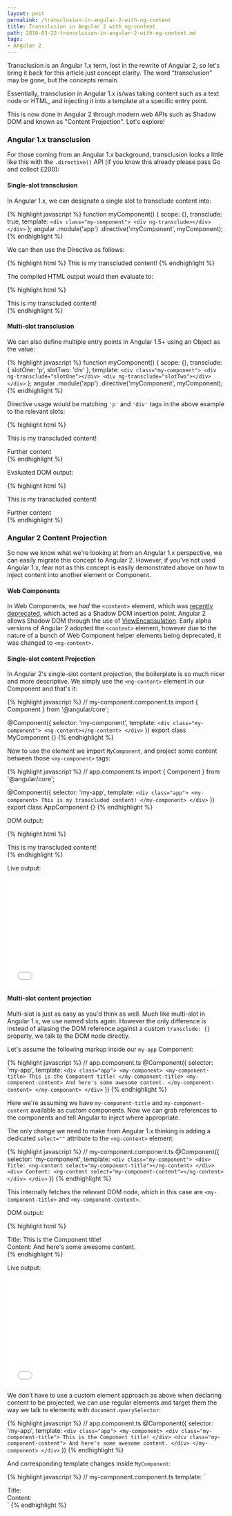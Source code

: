 ```yaml
---
layout: post
permalink: /transclusion-in-angular-2-with-ng-content
title: Transclusion in Angular 2 with ng-content
path: 2016-03-22-transclusion-in-angular-2-with-ng-content.md
tags:
- Angular 2
---
```


Transclusion is an Angular 1.x term, lost in the rewrite of Angular 2, so let's bring it back for this article just concept clarity. The word "transclusion" may be gone, but the concepts remain.

Essentially, transclusion in Angular 1.x is/was taking content such as a text node or HTML, and injecting it into a template at a specific entry point.

This is now done in Angular 2 through modern web APIs such as Shadow DOM and known as "Content Projection". Let's explore!

### Angular 1.x transclusion

For those coming from an Angular 1.x background, transclusion looks a little like this with the `.directive()` API (if you know this already please pass Go and collect £200):

#### Single-slot transclusion

In Angular 1.x, we can designate a single slot to transclude content into:

{% highlight javascript %}
function myComponent() {
  scope: {},
  transclude: true,
  template: `
    <div class="my-component">
      <div ng-transclude></div>
    </div>
  `
};
angular
  .module('app')
  .directive('myComponent', myComponent);
{% endhighlight %}

We can then use the Directive as follows:

{% highlight html %}
<my-component>
  This is my transcluded content!
</my-component>
{% endhighlight %}

The compiled HTML output would then evaluate to:

{% highlight html %}
<my-component>
  <div class="my-component">
    <div ng-transclude>
      This is my transcluded content!
    </div>
  </div>
</my-component>
{% endhighlight %}

#### Multi-slot transclusion

We can also define multiple entry points in Angular 1.5+ using an Object as the value:

{% highlight javascript %}
function myComponent() {
  scope: {},
  transclude: {
    slotOne: 'p',
    slotTwo: 'div'
  },
  template: `
    <div class="my-component">
      <div ng-transclude="slotOne"></div>
      <div ng-transclude="slotTwo"></div>
    </div>
  `
};
angular
  .module('app')
  .directive('myComponent', myComponent);
{% endhighlight %}

Directive usage would be matching `'p'` and `'div'` tags in the above example to the relevant slots:

{% highlight html %}
<my-component>
  <p>
    This is my transcluded content!
  </p>
  <div>
    Further content
  </div>
</my-component>
{% endhighlight %}

Evaluated DOM output:

{% highlight html %}
<my-component>
  <div class="my-component">
    <div ng-transclude="slotOne">
      <p>
        This is my transcluded content!
      </p>
    </div>
    <div ng-transclude="slotTwo">
      <div>
        Further content
      </div>
    </div>
  </div>
</my-component>
{% endhighlight %}

### Angular 2 Content Projection

So now we know what we're looking at from an Angular 1.x perspective, we can easily migrate this concept to Angular 2. However, if you've not used Angular 1.x, fear not as this concept is easily demonstrated above on how to inject content into another element or Component.

#### Web Components <content>

In Web Components, we _had_ the `<content>` element, which was [recently deprecated](https://developer.mozilla.org/en-US/docs/Web/HTML/Element/content), which acted as a Shadow DOM insertion point. Angular 2 allows Shadow DOM through the use of [ViewEncapsulation](/emulated-native-shadow-dom-angular-2-view-encapsulation). Early alpha versions of Angular 2 adopted the `<content>` element, however due to the nature of a bunch of Web Component helper elements being deprecated, it was changed to `<ng-content>`.

#### Single-slot content Projection

In Angular 2's single-slot content projection, the boilerplate is so much nicer and more descriptive. We simply use the `<ng-content>` element in our Component and that's it:

{% highlight javascript %}
// my-component.component.ts
import { Component } from '@angular/core';

@Component({
  selector: 'my-component',
  template: `
    <div class="my-component">
      <ng-content></ng-content>
    </div>
  `
})
export class MyComponent {}
{% endhighlight %}

Now to use the element we import `MyComponent`, and project some content between those `<my-component>` tags:

{% highlight javascript %}
// app.component.ts
import { Component } from '@angular/core';

@Component({
  selector: 'my-app',
  template: `
    <div class="app">
      <my-component>
        This is my transcluded content!
      </my-component>
    </div>
  `
})
export class AppComponent {}
{% endhighlight %}

DOM output:

{% highlight html %}
<div class="app">
  <my-component>
    <div class="my-component">
      This is my transcluded content!
    </div>
  </my-component>
</div>
{% endhighlight %}

Live output:

<iframe src="//embed.plnkr.co/TCusCR4NHGbJy9gBN7ZV?deferRun" frameborder="0" border="0" cellspacing="0" cellpadding="0" width="100%" height="250"></iframe>

#### Multi-slot content projection

Multi-slot is just as easy as you'd think as well. Much like multi-slot in Angular 1.x, we use named slots again. However the only difference is instead of aliasing the DOM reference against a custom `transclude: {}` property, we talk to the DOM node directly.

Let's assume the following markup inside our `my-app` Component:

{% highlight javascript %}
// app.component.ts
@Component({
  selector: 'my-app',
  template: `
    <div class="app">
      <my-component>
        <my-component-title>
          This is the Component title!
        </my-component-title>
        <my-component-content>
          And here's some awesome content.
        </my-component-content>
      </my-component>
    </div>
  `
})
{% endhighlight %}

Here we're assuming we have `my-component-title` and `my-component-content` available as custom components. Now we can grab references to the components and tell Angular to inject where appropriate.

The only change we need to make from Angular 1.x thinking is adding a dedicated `select=""` attribute to the `<ng-content>` element:

{% highlight javascript %}
// my-component.component.ts
@Component({
  selector: 'my-component',
  template: `
    <div class="my-component">
      <div>
        Title:
        <ng-content select="my-component-title"></ng-content>
      </div>
      <div>
        Content:
        <ng-content select="my-component-content"></ng-content>
      </div>
    </div>
  `
})
{% endhighlight %}

This internally fetches the relevant DOM node, which in this case are `<my-component-title>` and `<my-component-content>`.

DOM output:

{% highlight html %}
<div class="app">
  <my-component>
    <div class="my-component">
      <div>
        Title:
        <my-component-title>
          This is the Component title!
        </my-component-title>
      </div>
      <div>
        Content:
        <my-component-content>
          And here's some awesome content.
        </my-component-content>
      </div>
    </div>
  </my-component>
</div>
{% endhighlight %}

Live output:

<iframe src="//embed.plnkr.co/NbwoKx6yFQ2uFp2wWnj1?deferRun" frameborder="0" border="0" cellspacing="0" cellpadding="0" width="100%" height="250"></iframe>

We don't have to use a custom element approach as above when declaring content to be projected, we can use regular elements and target them the way we talk to elements with `document.querySelector`:

{% highlight javascript %}
// app.component.ts
@Component({
  selector: 'my-app',
  template: `
    <div class="app">
      <my-component>
        <div class="my-component-title">
          This is the Component title!
        </div>
        <div class="my-component-content">
          And here's some awesome content.
        </div>
      </my-component>
    </div>
  `
})
{% endhighlight %}

And corresponding template changes inside `MyComponent`:

{% highlight javascript %}
// my-component.component.ts
template: `
  <div class="my-component">
    <div>
      Title:
      <ng-content select=".my-component-title"></ng-content>
    </div>
    <div>
      Content:
      <ng-content select=".my-component-content"></ng-content>
    </div>
  </div>
`
{% endhighlight %}
